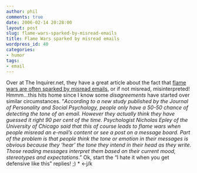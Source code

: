 ```yaml
---
author: phil
comments: true
date: 2006-02-14 20:28:00
layout: post
slug: flame-wars-sparked-by-misread-emails
title: Flame Wars sparked by misread emails
wordpress_id: 40
categories:
- humor
tags:
- email
---
```


Over at The Inquirer.net, they have a great article about the fact that [flame wars are often sparked by misread emails](http://www.theinquirer.net/?article=29678), or if not misread, misinterpreted!  Hmmm…this hits home since I know some _disagreements_ have started over similar circumstances.  ”_According to a new study published by the Journal of Personality and Social Psychology, people only have a 50-50 chance of detecting the tone of an email. However they actually think they have guessed it right 90 per cent of the time. Psychologist Nicholas Epley of the University of Chicago said that this of course leads to flame wars when people misread an e-mail’s content or see a post on a message board. Part of the problem is that people think the tone or emotion in their messages is obvious because they ‘hear’ the tone they intend in their head as they write. Those reading messages interpret them based on their current mood, stereotypes and expectations_.”  Ok, start the “I hate it when you get defensive like this” replies! ;) * <-j/k
